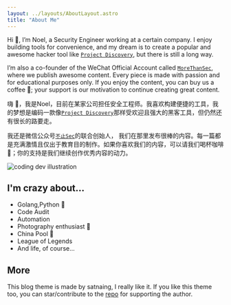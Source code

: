 ```yaml
---
layout: ../layouts/AboutLayout.astro
title: "About Me"
---
```


Hi 👋, I’m Noel, a Security Engineer working at a certain company. I enjoy building tools for convenience,
and my dream is to create a popular and awesome hacker tool like [`Project Discovery`](https://github.com/projectdiscovery), but there is still a long way.

I’m also a co-founder of the WeChat Official Account called [`MoreThanSec`](https://mp.weixin.qq.com/mp/profile_ext?action=home&__biz=Mzk0MTY5NDg3Mw==), where we publish awesome content. Every piece is made with passion and for educational purposes only. If you enjoy the content, you can buy us a coffee 🍺; your support is our motivation to continue creating great content.

嗨 👋，我是Noel，目前在某家公司担任安全工程师。我喜欢构建便捷的工具，我的梦想是编码一款像[`Project Discovery`](https://github.com/projectdiscovery)那样受欢迎且强大的黑客工具，但仍然还有很长的路要走。

我还是微信公众号[`不止Sec`](https://mp.weixin.qq.com/mp/profile_ext?action=home&__biz=Mzk0MTY5NDg3Mw==)的联合创始人，
我们在那里发布很棒的内容。每一篇都是充满激情且仅出于教育目的制作。如果你喜欢我们的内容，可以请我们喝杯咖啡🍺；你的支持是我们继续创作优秀内容的动力。

<!-- <div>
  <img src="/assets/dev.svg" class="sm:w-1/2 mx-auto" alt="coding dev illustration">
</div> -->
<div>
  <img src="/assets/wechat.jpg" class="sm:w-1/2 mx-auto" alt="coding dev illustration">
</div>


## I'm crazy about...

- Golang,Python 🐍
- Code Audit
- Automation
- Photography enthusiast 📸
- China Pool 🎱
- League of Legends
- And life, of course...

## More

This blog theme is made by satnaing, I really like it. If you like this theme too, you can star/contribute to the [repo](https://github.com/satnaing/astro-paper) for supporting the author. 